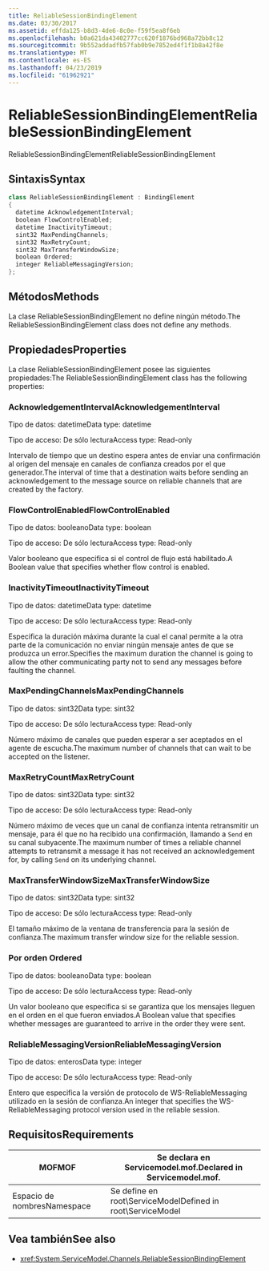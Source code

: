 ```yaml
---
title: ReliableSessionBindingElement
ms.date: 03/30/2017
ms.assetid: effda125-b8d3-4de6-8c0e-f59f5ea8f6eb
ms.openlocfilehash: b0a621da43402777cc620f1876bd968a72bb8c12
ms.sourcegitcommit: 9b552addadfb57fab0b9e7852ed4f1f1b8a42f8e
ms.translationtype: MT
ms.contentlocale: es-ES
ms.lasthandoff: 04/23/2019
ms.locfileid: "61962921"
---
```

# <a name="reliablesessionbindingelement"></a><span data-ttu-id="62553-102">ReliableSessionBindingElement</span><span class="sxs-lookup"><span data-stu-id="62553-102">ReliableSessionBindingElement</span></span>
<span data-ttu-id="62553-103">ReliableSessionBindingElement</span><span class="sxs-lookup"><span data-stu-id="62553-103">ReliableSessionBindingElement</span></span>  
  
## <a name="syntax"></a><span data-ttu-id="62553-104">Sintaxis</span><span class="sxs-lookup"><span data-stu-id="62553-104">Syntax</span></span>  
  
```csharp
class ReliableSessionBindingElement : BindingElement  
{  
  datetime AcknowledgementInterval;  
  boolean FlowControlEnabled;  
  datetime InactivityTimeout;  
  sint32 MaxPendingChannels;  
  sint32 MaxRetryCount;  
  sint32 MaxTransferWindowSize;  
  boolean Ordered;  
  integer ReliableMessagingVersion;  
};  
```  
  
## <a name="methods"></a><span data-ttu-id="62553-105">Métodos</span><span class="sxs-lookup"><span data-stu-id="62553-105">Methods</span></span>  
 <span data-ttu-id="62553-106">La clase ReliableSessionBindingElement no define ningún método.</span><span class="sxs-lookup"><span data-stu-id="62553-106">The ReliableSessionBindingElement class does not define any methods.</span></span>  
  
## <a name="properties"></a><span data-ttu-id="62553-107">Propiedades</span><span class="sxs-lookup"><span data-stu-id="62553-107">Properties</span></span>  
 <span data-ttu-id="62553-108">La clase ReliableSessionBindingElement posee las siguientes propiedades:</span><span class="sxs-lookup"><span data-stu-id="62553-108">The ReliableSessionBindingElement class has the following properties:</span></span>  
  
### <a name="acknowledgementinterval"></a><span data-ttu-id="62553-109">AcknowledgementInterval</span><span class="sxs-lookup"><span data-stu-id="62553-109">AcknowledgementInterval</span></span>  
 <span data-ttu-id="62553-110">Tipo de datos: datetime</span><span class="sxs-lookup"><span data-stu-id="62553-110">Data type: datetime</span></span>  
  
 <span data-ttu-id="62553-111">Tipo de acceso: De sólo lectura</span><span class="sxs-lookup"><span data-stu-id="62553-111">Access type: Read-only</span></span>  
  
 <span data-ttu-id="62553-112">Intervalo de tiempo que un destino espera antes de enviar una confirmación al origen del mensaje en canales de confianza creados por el que generador.</span><span class="sxs-lookup"><span data-stu-id="62553-112">The interval of time that a destination waits before sending an acknowledgement to the message source on reliable channels that are created by the factory.</span></span>  
  
### <a name="flowcontrolenabled"></a><span data-ttu-id="62553-113">FlowControlEnabled</span><span class="sxs-lookup"><span data-stu-id="62553-113">FlowControlEnabled</span></span>  
 <span data-ttu-id="62553-114">Tipo de datos: booleano</span><span class="sxs-lookup"><span data-stu-id="62553-114">Data type: boolean</span></span>  
  
 <span data-ttu-id="62553-115">Tipo de acceso: De sólo lectura</span><span class="sxs-lookup"><span data-stu-id="62553-115">Access type: Read-only</span></span>  
  
 <span data-ttu-id="62553-116">Valor booleano que especifica si el control de flujo está habilitado.</span><span class="sxs-lookup"><span data-stu-id="62553-116">A Boolean value that specifies whether flow control is enabled.</span></span>  
  
### <a name="inactivitytimeout"></a><span data-ttu-id="62553-117">InactivityTimeout</span><span class="sxs-lookup"><span data-stu-id="62553-117">InactivityTimeout</span></span>  
 <span data-ttu-id="62553-118">Tipo de datos: datetime</span><span class="sxs-lookup"><span data-stu-id="62553-118">Data type: datetime</span></span>  
  
 <span data-ttu-id="62553-119">Tipo de acceso: De sólo lectura</span><span class="sxs-lookup"><span data-stu-id="62553-119">Access type: Read-only</span></span>  
  
 <span data-ttu-id="62553-120">Especifica la duración máxima durante la cual el canal permite a la otra parte de la comunicación no enviar ningún mensaje antes de que se produzca un error.</span><span class="sxs-lookup"><span data-stu-id="62553-120">Specifies the maximum duration the channel is going to allow the other communicating party not to send any messages before faulting the channel.</span></span>  
  
### <a name="maxpendingchannels"></a><span data-ttu-id="62553-121">MaxPendingChannels</span><span class="sxs-lookup"><span data-stu-id="62553-121">MaxPendingChannels</span></span>  
 <span data-ttu-id="62553-122">Tipo de datos: sint32</span><span class="sxs-lookup"><span data-stu-id="62553-122">Data type: sint32</span></span>  
  
 <span data-ttu-id="62553-123">Tipo de acceso: De sólo lectura</span><span class="sxs-lookup"><span data-stu-id="62553-123">Access type: Read-only</span></span>  
  
 <span data-ttu-id="62553-124">Número máximo de canales que pueden esperar a ser aceptados en el agente de escucha.</span><span class="sxs-lookup"><span data-stu-id="62553-124">The maximum number of channels that can wait to be accepted on the listener.</span></span>  
  
### <a name="maxretrycount"></a><span data-ttu-id="62553-125">MaxRetryCount</span><span class="sxs-lookup"><span data-stu-id="62553-125">MaxRetryCount</span></span>  
 <span data-ttu-id="62553-126">Tipo de datos: sint32</span><span class="sxs-lookup"><span data-stu-id="62553-126">Data type: sint32</span></span>  
  
 <span data-ttu-id="62553-127">Tipo de acceso: De sólo lectura</span><span class="sxs-lookup"><span data-stu-id="62553-127">Access type: Read-only</span></span>  
  
 <span data-ttu-id="62553-128">Número máximo de veces que un canal de confianza intenta retransmitir un mensaje, para él que no ha recibido una confirmación, llamando a `Send` en su canal subyacente.</span><span class="sxs-lookup"><span data-stu-id="62553-128">The maximum number of times a reliable channel attempts to retransmit a message it has not received an acknowledgement for, by calling `Send` on its underlying channel.</span></span>  
  
### <a name="maxtransferwindowsize"></a><span data-ttu-id="62553-129">MaxTransferWindowSize</span><span class="sxs-lookup"><span data-stu-id="62553-129">MaxTransferWindowSize</span></span>  
 <span data-ttu-id="62553-130">Tipo de datos: sint32</span><span class="sxs-lookup"><span data-stu-id="62553-130">Data type: sint32</span></span>  
  
 <span data-ttu-id="62553-131">Tipo de acceso: De sólo lectura</span><span class="sxs-lookup"><span data-stu-id="62553-131">Access type: Read-only</span></span>  
  
 <span data-ttu-id="62553-132">El tamaño máximo de la ventana de transferencia para la sesión de confianza.</span><span class="sxs-lookup"><span data-stu-id="62553-132">The maximum transfer window size for the reliable session.</span></span>  
  
### <a name="ordered"></a><span data-ttu-id="62553-133">Por orden </span><span class="sxs-lookup"><span data-stu-id="62553-133">Ordered</span></span>  
 <span data-ttu-id="62553-134">Tipo de datos: booleano</span><span class="sxs-lookup"><span data-stu-id="62553-134">Data type: boolean</span></span>  
  
 <span data-ttu-id="62553-135">Tipo de acceso: De sólo lectura</span><span class="sxs-lookup"><span data-stu-id="62553-135">Access type: Read-only</span></span>  
  
 <span data-ttu-id="62553-136">Un valor booleano que especifica si se garantiza que los mensajes lleguen en el orden en el que fueron enviados.</span><span class="sxs-lookup"><span data-stu-id="62553-136">A Boolean value that specifies whether messages are guaranteed to arrive in the order they were sent.</span></span>  
  
### <a name="reliablemessagingversion"></a><span data-ttu-id="62553-137">ReliableMessagingVersion</span><span class="sxs-lookup"><span data-stu-id="62553-137">ReliableMessagingVersion</span></span>  
 <span data-ttu-id="62553-138">Tipo de datos: enteros</span><span class="sxs-lookup"><span data-stu-id="62553-138">Data type: integer</span></span>  
  
 <span data-ttu-id="62553-139">Tipo de acceso: De sólo lectura</span><span class="sxs-lookup"><span data-stu-id="62553-139">Access type: Read-only</span></span>  
  
 <span data-ttu-id="62553-140">Entero que especifica la versión de protocolo de WS-ReliableMessaging utilizado en la sesión de confianza.</span><span class="sxs-lookup"><span data-stu-id="62553-140">An integer that specifies the WS-ReliableMessaging protocol version used in the reliable session.</span></span>  
  
## <a name="requirements"></a><span data-ttu-id="62553-141">Requisitos</span><span class="sxs-lookup"><span data-stu-id="62553-141">Requirements</span></span>  
  
|<span data-ttu-id="62553-142">MOF</span><span class="sxs-lookup"><span data-stu-id="62553-142">MOF</span></span>|<span data-ttu-id="62553-143">Se declara en Servicemodel.mof.</span><span class="sxs-lookup"><span data-stu-id="62553-143">Declared in Servicemodel.mof.</span></span>|  
|---------|-----------------------------------|  
|<span data-ttu-id="62553-144">Espacio de nombres</span><span class="sxs-lookup"><span data-stu-id="62553-144">Namespace</span></span>|<span data-ttu-id="62553-145">Se define en root\ServiceModel</span><span class="sxs-lookup"><span data-stu-id="62553-145">Defined in root\ServiceModel</span></span>|  
  
## <a name="see-also"></a><span data-ttu-id="62553-146">Vea también</span><span class="sxs-lookup"><span data-stu-id="62553-146">See also</span></span>

- <xref:System.ServiceModel.Channels.ReliableSessionBindingElement>

